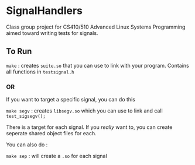# SignalHandlers

Class group project for CS410/510 Advanced Linux Systems Programming aimed toward writing tests for signals.

## To Run

`make` : creates `suite.so` that you can use to link with your program. Contains all functions in `testsignal.h`

### OR

If you want to target a specific signal, you can do this

`make segv` : creates `libsegv.so` which you can use to link and call `test_sigsegv();`


There is a target for each signal. If you *really* want to, you can create seperate shared object files for each.

You can also do :

`make sep` : will create a `.so` for each signal
